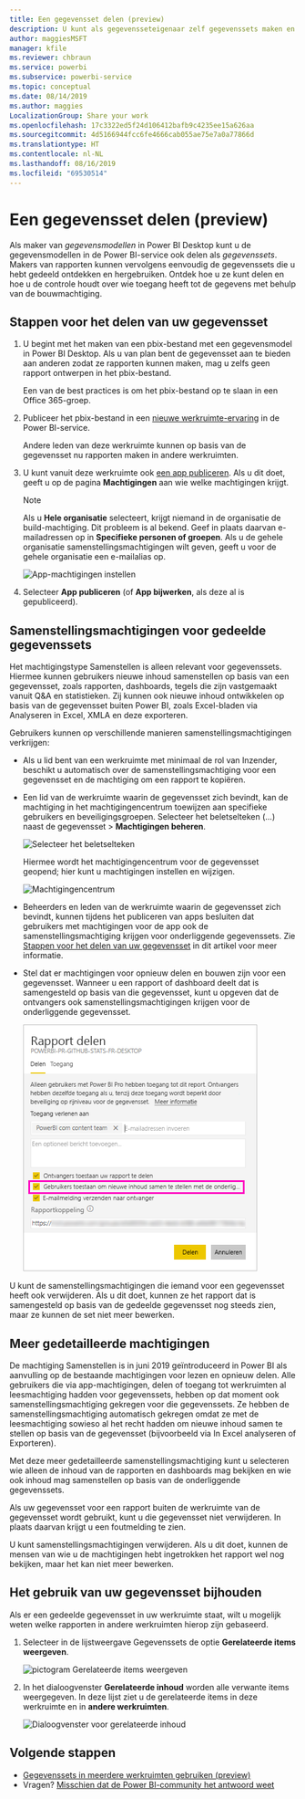 ```yaml
---
title: Een gegevensset delen (preview)
description: U kunt als gegevensseteigenaar zelf gegevenssets maken en delen zodat anderen er ook gebruik van kunnen maken. Ontdek hoe u de controle houdt over wie toegang heeft tot de gegevens met behulp van de samenstellingsmachtiging.
author: maggiesMSFT
manager: kfile
ms.reviewer: chbraun
ms.service: powerbi
ms.subservice: powerbi-service
ms.topic: conceptual
ms.date: 08/14/2019
ms.author: maggies
LocalizationGroup: Share your work
ms.openlocfilehash: 17c3322ed5f24d106412bafb9c4235ee15a626aa
ms.sourcegitcommit: 4d5166944fcc6fe4666cab055ae75e7a0a77866d
ms.translationtype: HT
ms.contentlocale: nl-NL
ms.lasthandoff: 08/16/2019
ms.locfileid: "69530514"
---
```

# <a name="share-a-dataset-preview"></a>Een gegevensset delen (preview)

Als maker van *gegevensmodellen* in Power BI Desktop kunt u de gegevensmodellen in de Power BI-service ook delen als *gegevenssets*. Makers van rapporten kunnen vervolgens eenvoudig de gegevenssets die u hebt gedeeld ontdekken en hergebruiken. Ontdek hoe u ze kunt delen en hoe u de controle houdt over wie toegang heeft tot de gegevens met behulp van de bouwmachtiging.

## <a name="steps-to-sharing-your-dataset"></a>Stappen voor het delen van uw gegevensset

1. U begint met het maken van een pbix-bestand met een gegevensmodel in Power BI Desktop. Als u van plan bent de gegevensset aan te bieden aan anderen zodat ze rapporten kunnen maken, mag u zelfs geen rapport ontwerpen in het pbix-bestand.

    Een van de best practices is om het pbix-bestand op te slaan in een Office 365-groep.

1. Publiceer het pbix-bestand in een [nieuwe werkruimte-ervaring](service-create-the-new-workspaces.md) in de Power BI-service.
    
    Andere leden van deze werkruimte kunnen op basis van de gegevensset nu rapporten maken in andere werkruimten.

1. U kunt vanuit deze werkruimte ook [een app publiceren](service-create-distribute-apps.md). Als u dit doet, geeft u op de pagina **Machtigingen** aan wie welke machtigingen krijgt.

    > [!NOTE]
    > Als u **Hele organisatie** selecteert, krijgt niemand in de organisatie de build-machtiging. Dit probleem is al bekend. Geef in plaats daarvan e-mailadressen op in **Specifieke personen of groepen**.  Als u de gehele organisatie samenstellingsmachtigingen wilt geven, geeft u voor de gehele organisatie een e-mailalias op.

    ![App-machtigingen instellen](media/service-datasets-build-permissions/power-bi-dataset-app-permissions.png)

1. Selecteer **App publiceren** (of **App bijwerken**, als deze al is gepubliceerd).

## <a name="build-permissions-for-shared-datasets"></a>Samenstellingsmachtigingen voor gedeelde gegevenssets

Het machtigingstype Samenstellen is alleen relevant voor gegevenssets. Hiermee kunnen gebruikers nieuwe inhoud samenstellen op basis van een gegevensset, zoals rapporten, dashboards, tegels die zijn vastgemaakt vanuit Q&A en statistieken. Zij kunnen ook nieuwe inhoud ontwikkelen op basis van de gegevensset buiten Power BI, zoals Excel-bladen via Analyseren in Excel, XMLA en deze exporteren.

Gebruikers kunnen op verschillende manieren samenstellingsmachtigingen verkrijgen:

- Als u lid bent van een werkruimte met minimaal de rol van Inzender, beschikt u automatisch over de samenstellingsmachtiging voor een gegevensset en de machtiging om een rapport te kopiëren.
 
- Een lid van de werkruimte waarin de gegevensset zich bevindt, kan de machtiging in het machtigingencentrum toewijzen aan specifieke gebruikers en beveiligingsgroepen. Selecteer het beletselteken (...) naast de gegevensset > **Machtigingen beheren**.

    ![Selecteer het beletselteken](media/service-datasets-build-permissions/power-bi-dataset-manage-permissions.png)

    Hiermee wordt het machtigingencentrum voor de gegevensset geopend; hier kunt u machtigingen instellen en wijzigen.

    ![Machtigingencentrum](media/service-datasets-build-permissions/power-bi-dataset-permissions.png)

- Beheerders en leden van de werkruimte waarin de gegevensset zich bevindt, kunnen tijdens het publiceren van apps besluiten dat gebruikers met machtigingen voor de app ook de samenstellingsmachtiging krijgen voor onderliggende gegevenssets. Zie [Stappen voor het delen van uw gegevensset](#steps-to-sharing-your-dataset) in dit artikel voor meer informatie.

- Stel dat er machtigingen voor opnieuw delen en bouwen zijn voor een gegevensset. Wanneer u een rapport of dashboard deelt dat is samengesteld op basis van die gegevensset, kunt u opgeven dat de ontvangers ook samenstellingsmachtigingen krijgen voor de onderliggende gegevensset.

    ![Samenstellingsmachtigingen](media/service-datasets-build-permissions/power-bi-share-report-allow-users.png)

U kunt de samenstellingsmachtigingen die iemand voor een gegevensset heeft ook verwijderen. Als u dit doet, kunnen ze het rapport dat is samengesteld op basis van de gedeelde gegevensset nog steeds zien, maar ze kunnen de set niet meer bewerken.

## <a name="more-granular-permissions"></a>Meer gedetailleerde machtigingen

De machtiging Samenstellen is in juni 2019 geïntroduceerd in Power BI als aanvulling op de bestaande machtigingen voor lezen en opnieuw delen. Alle gebruikers die via app-machtigingen, delen of toegang tot werkruimten al leesmachtiging hadden voor gegevenssets, hebben op dat moment ook samenstellingsmachtiging gekregen voor die gegevenssets. Ze hebben de samenstellingsmachtiging automatisch gekregen omdat ze met de leesmachtiging sowieso al het recht hadden om nieuwe inhoud samen te stellen op basis van de gegevensset (bijvoorbeeld via In Excel analyseren of Exporteren).

Met deze meer gedetailleerde samenstellingsmachtiging kunt u selecteren wie alleen de inhoud van de rapporten en dashboards mag bekijken en wie ook inhoud mag samenstellen op basis van de onderliggende gegevenssets.

Als uw gegevensset voor een rapport buiten de werkruimte van de gegevensset wordt gebruikt, kunt u die gegevensset niet verwijderen. In plaats daarvan krijgt u een foutmelding te zien.

U kunt samenstellingsmachtigingen verwijderen. Als u dit doet, kunnen de mensen van wie u de machtigingen hebt ingetrokken het rapport wel nog bekijken, maar het kan niet meer bewerken.

## <a name="track-your-dataset-usage"></a>Het gebruik van uw gegevensset bijhouden

Als er een gedeelde gegevensset in uw werkruimte staat, wilt u mogelijk weten welke rapporten in andere werkruimten hierop zijn gebaseerd.

1. Selecteer in de lijstweergave Gegevenssets de optie **Gerelateerde items weergeven**.

    ![pictogram Gerelateerde items weergeven](media/service-datasets-build-permissions/power-bi-dataset-view-related-to-dataset.png)

1. In het dialoogvenster **Gerelateerde inhoud** worden alle verwante items weergegeven. In deze lijst ziet u de gerelateerde items in deze werkruimte en in **andere werkruimten**.
 
    ![Dialoogvenster voor gerelateerde inhoud](media/service-datasets-build-permissions/power-bi-dataset-related-workspaces.png)

## <a name="next-steps"></a>Volgende stappen

- [Gegevenssets in meerdere werkruimten gebruiken (preview)](service-datasets-across-workspaces.md)
- Vragen? [Misschien dat de Power BI-community het antwoord weet](http://community.powerbi.com/)
